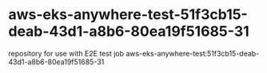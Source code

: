 # aws-eks-anywhere-test-51f3cb15-deab-43d1-a8b6-80ea19f51685-31
repository for use with E2E test job aws-eks-anywhere-test:51f3cb15-deab-43d1-a8b6-80ea19f51685-31
